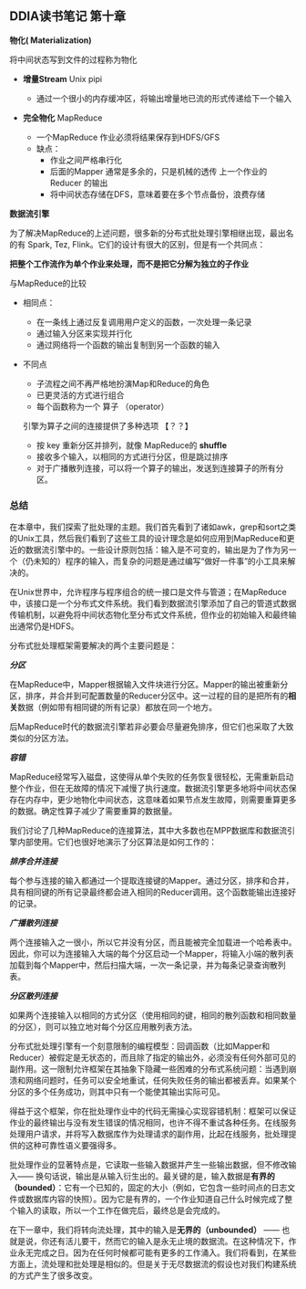 ## DDIA读书笔记  第十章

**物化( Materialization)**

将中间状态写到文件的过程称为物化

- **增量Stream**   Unix pipi    
  - 通过一个很小的内存缓冲区，将输出增量地已流的形式传递给下一个输入

- **完全物化**   MapReduce
  - 一个MapReduce 作业必须将结果保存到HDFS/GFS
  - 缺点： 
    - 作业之间严格串行化
    - 后面的Mapper 通常是多余的，只是机械的透传 上一个作业的 Reducer 的输出
    - 将中间状态存储在DFS，意味着要在多个节点备份，浪费存储



**数据流引擎**

为了解决MapReduce的上述问题，很多新的分布式批处理引擎相继出现，最出名的有 Spark, Tez, Flink。它们的设计有很大的区别，但是有一个共同点：

**把整个工作流作为单个作业来处理，而不是把它分解为独立的子作业**

与MapReduce的比较

- 相同点：

  - 在一条线上通过反复调用用户定义的函数，一次处理一条记录
  - 通过输入分区来实现并行化
  - 通过网络将一个函数的输出复制到另一个函数的输入

- 不同点

  - 子流程之间不再严格地扮演Map和Reduce的角色
  - 已更灵活的方式进行组合
  - 每个函数称为一个 算子 （operator）

  

  引擎为算子之间的连接提供了多种选项 【？？】

  - 按 key 重新分区并排列，就像 MapReduce的 **shuffle** 
  - 接收多个输入，以相同的方式进行分区，但是跳过排序
  - 对于广播散列连接，可以将一个算子的输出，发送到连接算子的所有分区。

  

  

  

### 总结

在本章中，我们探索了批处理的主题。我们首先看到了诸如awk，grep和sort之类的Unix工具，然后我们看到了这些工具的设计理念是如何应用到MapReduce和更近的数据流引擎中的。一些设计原则包括：输入是不可变的，输出是为了作为另一个（仍未知的）程序的输入，而复杂的问题是通过编写“做好一件事”的小工具来解决的。

 在Unix世界中，允许程序与程序组合的统一接口是文件与管道；在MapReduce中，该接口是一个分布式文件系统。我们看到数据流引擎添加了自己的管道式数据传输机制，以避免将中间状态物化至分布式文件系统，但作业的初始输入和最终输出通常仍是HDFS。

 分布式批处理框架需要解决的两个主要问题是：

***分区***

 在MapReduce中，Mapper根据输入文件块进行分区。Mapper的输出被重新分区，排序，并合并到可配置数量的Reducer分区中。这一过程的目的是把所有的**相关**数据（例如带有相同键的所有记录）都放在同一个地方。

 后MapReduce时代的数据流引擎若非必要会尽量避免排序，但它们也采取了大致类似的分区方法。

***容错***

 MapReduce经常写入磁盘，这使得从单个失败的任务恢复很轻松，无需重新启动整个作业，但在无故障的情况下减慢了执行速度。数据流引擎更多地将中间状态保存在内存中，更少地物化中间状态，这意味着如果节点发生故障，则需要重算更多的数据。确定性算子减少了需要重算的数据量。

 我们讨论了几种MapReduce的连接算法，其中大多数也在MPP数据库和数据流引擎内部使用。它们也很好地演示了分区算法是如何工作的：

***排序合并连接***

 每个参与连接的输入都通过一个提取连接键的Mapper。通过分区，排序和合并，具有相同键的所有记录最终都会进入相同的Reducer调用。这个函数能输出连接好的记录。

***广播散列连接***

 两个连接输入之一很小，所以它并没有分区，而且能被完全加载进一个哈希表中。因此，你可以为连接输入大端的每个分区启动一个Mapper，将输入小端的散列表加载到每个Mapper中，然后扫描大端，一次一条记录，并为每条记录查询散列表。

***分区散列连接***

 如果两个连接输入以相同的方式分区（使用相同的键，相同的散列函数和相同数量的分区），则可以独立地对每个分区应用散列表方法。

 分布式批处理引擎有一个刻意限制的编程模型：回调函数（比如Mapper和Reducer）被假定是无状态的，而且除了指定的输出外，必须没有任何外部可见的副作用。这一限制允许框架在其抽象下隐藏一些困难的分布式系统问题：当遇到崩溃和网络问题时，任务可以安全地重试，任何失败任务的输出都被丢弃。如果某个分区的多个任务成功，则其中只有一个能使其输出实际可见。

 得益于这个框架，你在批处理作业中的代码无需操心实现容错机制：框架可以保证作业的最终输出与没有发生错误的情况相同，也许不得不重试各种任务。在线服务处理用户请求，并将写入数据库作为处理请求的副作用，比起在线服务，批处理提供的这种可靠性语义要强得多。

 批处理作业的显著特点是，它读取一些输入数据并产生一些输出数据，但不修改输入—— 换句话说，输出是从输入衍生出的。最关键的是，输入数据是**有界的（bounded）**：它有一个已知的，固定的大小（例如，它包含一些时间点的日志文件或数据库内容的快照）。因为它是有界的，一个作业知道自己什么时候完成了整个输入的读取，所以一个工作在做完后，最终总是会完成的。

 在下一章中，我们将转向流处理，其中的输入是**无界的（unbounded）** —— 也就是说，你还有活儿要干，然而它的输入是永无止境的数据流。在这种情况下，作业永无完成之日。因为在任何时候都可能有更多的工作涌入。我们将看到，在某些方面上，流处理和批处理是相似的。但是关于无尽数据流的假设也对我们构建系统的方式产生了很多改变。

